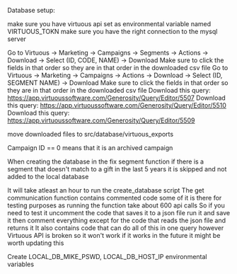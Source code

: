 Database setup:

make sure you have virtuous api set as environmental variable named VIRTUOUS_TOKN
make sure you have the right connection to the mysql server

Go to Virtuous -> Marketing -> Campaigns -> Segments -> Actions -> Download -> Select (ID, CODE, NAME) -> Download
    Make sure to click the fields in that order so they are in that order in the downloaded csv file
Go to Virtuous -> Marketing -> Campaigns -> Actions -> Download -> Select (ID, SEGMENT NAME) -> Download
    Make sure to click the fields in that order so they are in that order in the downloaded csv file
Download this query: https://app.virtuoussoftware.com/Generosity/Query/Editor/5507
Download this query: https://app.virtuoussoftware.com/Generosity/Query/Editor/5510
Download this query: https://app.virtuoussoftware.com/Generosity/Query/Editor/5509

move downloaded files to src/database/virtuous_exports

Campaign ID == 0 means that it is an archived campaign

When creating the database in the fix segment function if there is a segment that doesn't match to a gift in the last 5 years it is skipped and not added to the local database 

It will take atleast an hour to run the create_database script
The get communication function contains commented code
    some of it is there for testing purposes as running the function take about 600 api calls
    So if you need to test it uncomment the code that saves it to a json file 
    run it and save it
    then comment everything except for the code that reads the json file and returns it
    It also contains code that can do all of this in one query however Virtuous API is broken so it won't work
        if it works in the future it might be worth updating this

Create LOCAL_DB_MIKE_PSWD, LOCAL_DB_HOST_IP environmental variables